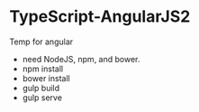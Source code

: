 # TypeScript-AngularJS2

Temp for angular

* need NodeJS, npm, and bower.
* npm install
* bower install
* gulp build
* gulp serve
